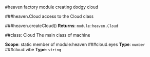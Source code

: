 #heaven
factory module creating dodgy cloud

  
###heaven.Cloud
access to the Cloud class

  
###heaven.createCloud()
**Returns**: `module:heaven.Cloud`  

##class: Cloud
The main class of machine

**Scope**: static member of module:heaven
###cloud.eyes
**Type**: `number`  
###cloud.vibe
**Type**: `string`  

